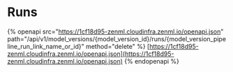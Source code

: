 # Runs

{% openapi src="https://1cf18d95-zenml.cloudinfra.zenml.io/openapi.json" path="/api/v1/model_versions/{model_version_id}/runs/{model_version_pipeline_run_link_name_or_id}" method="delete" %}
[https://1cf18d95-zenml.cloudinfra.zenml.io/openapi.json](https://1cf18d95-zenml.cloudinfra.zenml.io/openapi.json)
{% endopenapi %}
